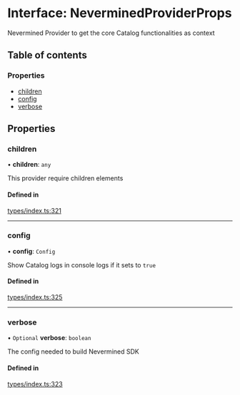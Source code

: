 # Interface: NeverminedProviderProps

Nevermined Provider to get the core Catalog functionalities as context

## Table of contents

### Properties

- [children](NeverminedProviderProps.md#children)
- [config](NeverminedProviderProps.md#config)
- [verbose](NeverminedProviderProps.md#verbose)

## Properties

### children

• **children**: `any`

This provider require children elements

#### Defined in

[types/index.ts:321](https://github.com/nevermined-io/components-catalog/blob/136388c/lib/src/types/index.ts#L321)

___

### config

• **config**: `Config`

Show Catalog logs in console logs if it sets to `true`

#### Defined in

[types/index.ts:325](https://github.com/nevermined-io/components-catalog/blob/136388c/lib/src/types/index.ts#L325)

___

### verbose

• `Optional` **verbose**: `boolean`

The config needed to build Nevermined SDK

#### Defined in

[types/index.ts:323](https://github.com/nevermined-io/components-catalog/blob/136388c/lib/src/types/index.ts#L323)
